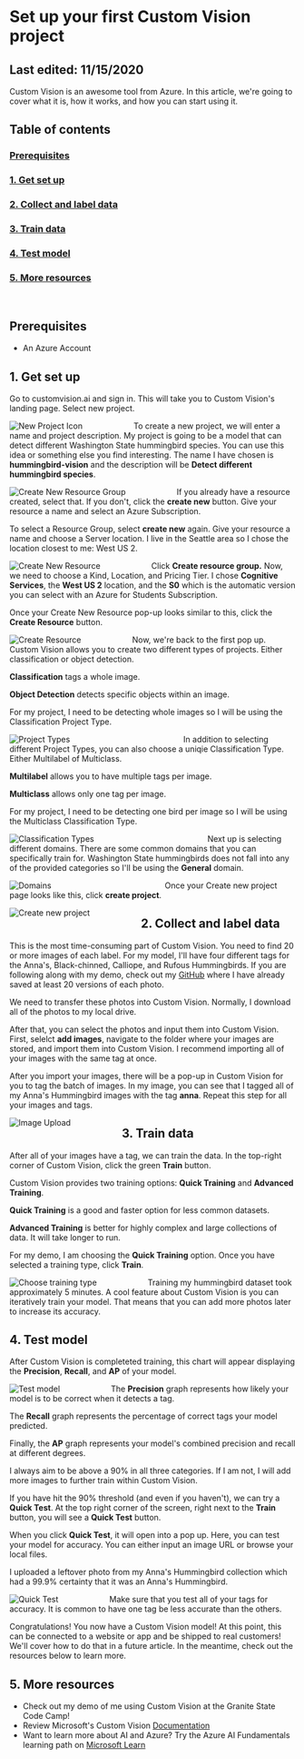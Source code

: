# Set up your first Custom Vision project
## Last edited: 11/15/2020

Custom Vision is an awesome tool from Azure. In this article, we're going to cover what it is, how it works, and how you can start using it.

## Table of contents

### [Prerequisites](#prerequisites)

### [1. Get set up](#setup)

### [2. Collect and label data](#label)

### [3. Train data](#train)

### [4. Test model](#test)

### [5. More resources](#resources)

<br />

## <a name='prerequisites'>Prerequisites</a>

- An Azure Account

## <a name='setup'>1. Get set up</a>

Go to customvision.ai and sign in. This will take you to Custom Vision's landing page. Select new project.

<img
  src="/documentation/newproject.png"
  alt="New Project Icon"
  style="float: left; margin-right: 90px;"
/>

To create a new project, we will enter a name and project description. My project is going to be a model that can detect different Washington State hummingbird species. You can use this idea or something else you find interesting. The name I have chosen is **hummingbird-vision** and the description will be **Detect different hummingbird species**.

<img
  src="/documentation/name.png"
  alt="Create New Resource Group"
  style="float: left; margin-right: 90px;"
/>

If you already have a resource created, select that. If you don't, click the **create new** button. Give your resource a name and select an Azure Subscription.

To select a Resource Group, select **create new** again. Give your resource a name and choose a Server location. I live in the Seattle area so I chose the location closest to me: West US 2.

<img
  src="/documentation/createNewResource.png"
  alt="Create New Resource"
  style="float: left; margin-right: 90px;"
/>

Click **Create resource group.** Now, we need to choose a Kind, Location, and Pricing Tier. I chose **Cognitive Services**, the **West US 2** location, and the **S0** which is the automatic version you can select with an Azure for Students Subscription.

Once your Create New Resource pop-up looks similar to this, click the **Create Resource** button.

<img
  src="/documentation/createResource.png"
  alt="Create Resource"
  style="float: left; margin-right: 90px;"
/>

Now, we're back to the first pop up. Custom Vision allows you to create two different types of projects. Either classification or object detection.

**Classification** tags a whole image.

**Object Detection** detects specific objects within an image.

For my project, I need to be detecting whole images so I will be using the Classification Project Type.

<img
  src="/documentation/projectType.png"
  alt="Project Types"
  style="float: left; margin-right: 200px;"
/>

In addition to selecting different Project Types, you can also choose a uniqie Classification Type. Either Multilabel of Multiclass.

**Multilabel** allows you to have multiple tags per image.

**Multiclass** allows only one tag per image.

For my project, I need to be detecting one bird per image so I will be using the Multiclass Classification Type.

<img
  src="/documentation/classificationtype.png"
  alt="Classification Types"
  style="float: left; margin-right: 200px;"
/>

Next up is selecting different domains. There are some common domains that you can specifically train for. Washington State hummingbirds does not fall into any of the provided categories so I'll be using the **General** domain.

<img
  src="/documentation/domain.png"
  alt="Domains"
  style="float: left; margin-right: 200px;"
/>

Once your Create new project page looks like this, click **create project**.

<img
  src="/documentation/createNewProject.png"
  alt="Create new project"
  style="float: left; margin-right: 90px;"
/>

## <a name='label'>2. Collect and label data</a>

This is the most time-consuming part of Custom Vision. You need to find 20 or more images of each label. For my model, I'll have four different tags for the Anna's, Black-chinned, Calliope, and Rufous Hummingbirds. If you are following along with my demo, check out my <a href="https://github.com/LocksleyLK/set-up-your-first-Custom-Vision-project" target="_blank">GitHub</a> where I have already saved at least 20 versions of each photo.

We need to transfer these photos into Custom Vision. Normally, I download all of the photos to my local drive.

After that, you can select the photos and input them into Custom Vision. First, selelct **add images**, navigate to the folder where your images are stored, and import them into Custom Vision. I recommend importing all of your images with the same tag at once.

After you import your images, there will be a pop-up in Custom Vision for you to tag the batch of images. In my image, you can see that I tagged all of my Anna's Hummingbird images with the tag **anna**. Repeat this step for all your images and tags.

<img
  src="/documentation/tagImages.PNG"
  alt="Image Upload"
  style="float: left; margin-right: 90px;"
/>

## <a name='train'>3. Train data</a>

After all of your images have a tag, we can train the data. In the top-right corner of Custom Vision, click the green **Train** button.

Custom Vision provides two training options: **Quick Training** and **Advanced Training**.

**Quick Training** is a good and faster option for less common datasets.

**Advanced Training** is better for highly complex and large collections of data. It will take longer to run.

For my demo, I am choosing the **Quick Training** option. Once you have selected a training type, click **Train**.

<img
  src="/documentation/train.PNG"
  alt="Choose training type"
  style="float: left; margin-right: 90px;"
/>

Training my hummingbird dataset took approximately 5 minutes. A cool feature about Custom Vision is you can iteratively train your model. That means that you can add more photos later to increase its accuracy.

## <a name='test'>4. Test model</a>

After Custom Vision is completeted training, this chart will appear displaying the **Precision**, **Recall**, and **AP** of your model.

<img
  src="/documentation/data.PNG"
  alt="Test model"
  style="float: left; margin-right: 90px;"
/>

The **Precision** graph represents how likely your model is to be correct when it detects a tag.

The **Recall** graph represents the percentage of correct tags your model predicted.

Finally, the **AP** graph represents your model's combined precision and recall at different degrees.

I always aim to be above a 90% in all three categories. If I am not, I will add more images to further train within Custom Vision.

If you have hit the 90% threshold (and even if you haven't), we can try a **Quick Test**. At the top right corner of the screen, right next to the **Train** button, you will see a **Quick Test** button.

When you click **Quick Test**, it will open into a pop up. Here, you can test your model for accuracy. You can either input an image URL or browse your local files.

I uploaded a leftover photo from my Anna's Hummingbird collection which had a 99.9% certainty that it was an Anna's Hummingbird.

<img
  src="/documentation/quickTest.PNG"
  alt="Quick Test"
  style="float: left; margin-right: 90px;"
/>

Make sure that you test all of your tags for accuracy. It is common to have one tag be less accurate than the others.

Congratulations! You now have a Custom Vision model! At this point, this can be connected to a website or app and be shipped to real customers! We'll cover how to do that in a future article. In the meantime, check out the resources below to learn more.

## <a name='resources'>5. More resources</a>

- Check out my demo of me using Custom Vision at the Granite State Code Camp!
- Review Microsoft's Custom Vision <a href="https://docs.microsoft.com/en-us/azure/cognitive-services/custom-vision-service/" target="_blank">Documentation</a>
- Want to learn more about AI and Azure? Try the Azure AI Fundamentals learning path on <a href="https://docs.microsoft.com/en-us/learn/certifications/azure-ai-fundamentals" target="_blank">Microsoft Learn</a>
